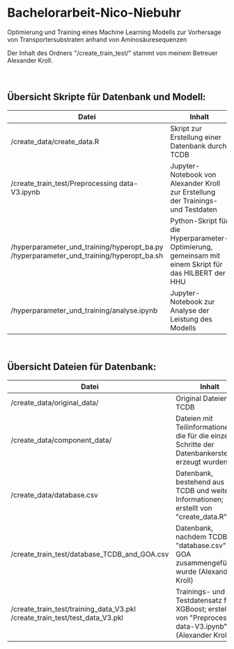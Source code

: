 # Bachelorarbeit-Nico-Niebuhr
Optimierung und Training eines Machine Learning Modells zur Vorhersage von Transportersubstraten anhand von Aminosäuresequenzen

Der Inhalt des Ordners "/create_train_test/" stammt von meinem Betreuer Alexander Kroll.
<br>
<br>
<br>
## Übersicht Skripte für Datenbank und Modell:

| **Datei**                                                                                  | **Inhalt**                                                                                               |
|--------------------------------------------------------------------------------------------|----------------------------------------------------------------------------------------------------------|
| /create_data/create_data.R                                                                 | Skript zur Erstellung einer Datenbank durch TCDB                                                         |
| /create_train_test/Preprocessing data-V3.ipynb                                             | Jupyter-Notebook von Alexander Kroll zur Erstellung <br>der Trainings- und Testdaten                     |
| /hyperparameter_und_training/hyperopt_ba.py<br>/hyperparameter_und_training/hyperopt_ba.sh | Python-Skript für die Hyperparameter-Optimierung, <br>gemeinsam mit einem Skript für das HILBERT der HHU |
| /hyperparameter_und_training/analyse.ipynb                                                 | Jupyter-Notebook zur Analyse der Leistung des Modells                                                    |
<br>

## Übersicht Dateien für Datenbank:

| **Datei**                                                                      | **Inhalt**                                                                                                |
|--------------------------------------------------------------------------------|-----------------------------------------------------------------------------------------------------------|
| /create_data/original_data/                                                    | Original Dateien der TCDB                                                                                 |
| /create_data/component_data/                                                   | Dateien mit Teilinformationen, die für die einzelnen <br>Schritte der Datenbankerstellung erzeugt wurden  |
| /create_data/database.csv                                                      | Datenbank, bestehend aus TCDB und weiteren<br>Informationen; erstellt von "create_data.R"                 |
| /create_train_test/database_TCDB_and_GOA.csv                                   | Datenbank, nachdem TCDB "database.csv" mit GOA <br>zusammengefügt wurde (Alexander Kroll)                |
| /create_train_test/training_data_V3.pkl<br>/create_train_test/test_data_V3.pkl | Trainings- und Testdatensatz für XGBoost; erstellt<br>von "Preprocessing data-V3.ipynb" (Alexander Kroll) |

